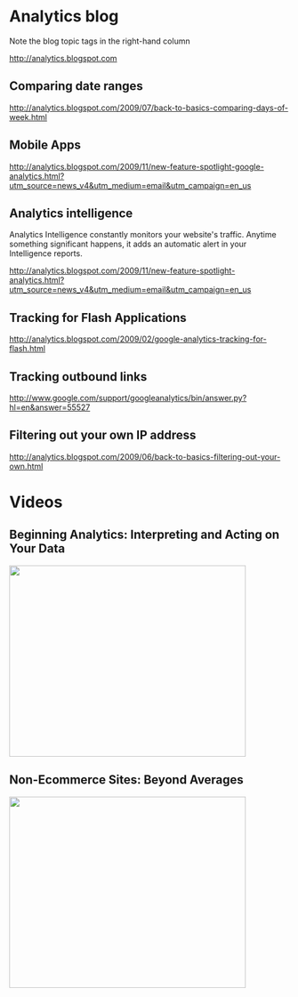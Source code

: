 

# Analytics blog #
Note the blog topic tags in the right-hand column

http://analytics.blogspot.com

## Comparing date ranges ##
http://analytics.blogspot.com/2009/07/back-to-basics-comparing-days-of-week.html

## Mobile Apps ##
http://analytics.blogspot.com/2009/11/new-feature-spotlight-google-analytics.html?utm_source=news_v4&utm_medium=email&utm_campaign=en_us

## Analytics intelligence ##
Analytics Intelligence constantly monitors your website's traffic. Anytime something significant happens, it adds an automatic alert in your Intelligence reports.

http://analytics.blogspot.com/2009/11/new-feature-spotlight-analytics.html?utm_source=news_v4&utm_medium=email&utm_campaign=en_us

## Tracking for Flash Applications ##
http://analytics.blogspot.com/2009/02/google-analytics-tracking-for-flash.html

## Tracking outbound links ##
http://www.google.com/support/googleanalytics/bin/answer.py?hl=en&answer=55527

## Filtering out your own IP address ##
http://analytics.blogspot.com/2009/06/back-to-basics-filtering-out-your-own.html


# Videos #

## Beginning Analytics: Interpreting and Acting on Your Data ##
<a href='http://www.youtube.com/watch?feature=player_embedded&v=Hdsb_uH2yPU' target='_blank'><img src='http://img.youtube.com/vi/Hdsb_uH2yPU/0.jpg' width='425' height=344 /></a>

## Non-Ecommerce Sites: Beyond Averages ##
<a href='http://www.youtube.com/watch?feature=player_embedded&v=LgXDUuAK77M' target='_blank'><img src='http://img.youtube.com/vi/LgXDUuAK77M/0.jpg' width='425' height=344 /></a>
